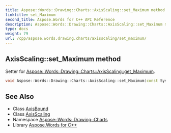 ```yaml
---
title: Aspose::Words::Drawing::Charts::AxisScaling::set_Maximum method
linktitle: set_Maximum
second_title: Aspose.Words for C++ API Reference
description: Aspose::Words::Drawing::Charts::AxisScaling::set_Maximum method. Setter for Aspose::Words::Drawing::Charts::AxisScaling::get_Maximum in C++.
type: docs
weight: 79
url: /cpp/aspose.words.drawing.charts/axisscaling/set_maximum/
---
```

## AxisScaling::set_Maximum method


Setter for [Aspose::Words::Drawing::Charts::AxisScaling::get_Maximum](../get_maximum/).

```cpp
void Aspose::Words::Drawing::Charts::AxisScaling::set_Maximum(const System::SharedPtr<Aspose::Words::Drawing::Charts::AxisBound> &value)
```

## See Also

* Class [AxisBound](../../axisbound/)
* Class [AxisScaling](../)
* Namespace [Aspose::Words::Drawing::Charts](../../)
* Library [Aspose.Words for C++](../../../)
